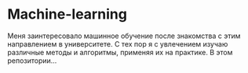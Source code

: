 # Machine-learning
Меня заинтересовало машинное обучение после знакомства с этим направлением в университете. С тех пор я с увлечением изучаю различные методы и алгоритмы, применяя их на практике. В этом репозитории…
